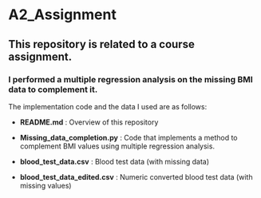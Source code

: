 # A2_Assignment

## This repository is related to a course assignment.

### **I performed a multiple regression analysis on the missing BMI data to complement it.**

The implementation code and the data I used are as follows:

* **</span>README.md</span>** : Overview of this repository

* **Missing_data_completion.py** : Code that implements a method to complement BMI values using multiple regression analysis.

* **blood_test_data.csv** : Blood test data (with missing data)

* **blood_test_data_edited.csv** : Numeric converted blood test data (with missing values)
